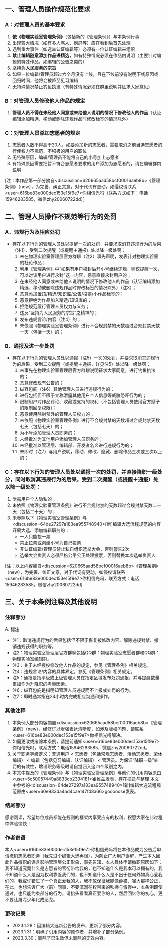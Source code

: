 ## 一、管理人员操作规范化要求

### A：对管理人员的基本要求
   1. **依《物理实验室管理条例》**（包括新的《管理条例》）与本条例行事
   2. 出现较大情况（如有多人骂人、刷屏等）应在看到后首先处理
   3. 遇到重大事件（如选举认证编辑等）必须有一位认证编辑来组织
   4. **禁止编辑随意添加作品进精选**，如有特殊情况必须在作品内说明（主要针对编辑的特殊作品，如编辑的公告之类的）
   5. 坚持**为人民服务的宗旨**
   6. 如果一位编辑/管理员超过六个月没有上线，且在下线前没有说明下线原因或回归时间，他将会被降至见习编辑
   7. 无特殊情况禁止钓鱼执法（有特殊情况必须在群里说明并征求大家意见）

### B：对管理人员修改他人作品的规定
   1. **管理人员不得在未经他人同意或未给他人说明的情况下修改他人的作品**（认证编辑添加精选、移动或删除违规作品时修改标签的情况除外）

### C：对管理人员添加志愿者的规定
   1. 志愿者人数不得高于20人，如要添加新的志愿者，需要取消之前当选志愿者的行使权力不规范、不积极的用户的职位
   2. 无特殊原因，编辑/管理员不能将自己的小号加上志愿者
   3. 有特殊原因需要把暂不符合志愿者要求的用户添加为志愿者的，请在编辑群内说明

[注：本作品第一部分摘自<discussion=620665aad58bcf00016aeb8b>《管理条例》（new）</discussion>，为完善、纠正文意，对于代词有更动，如侵权请联系<user=616be83e000dec153e15f9e7>你相信光吗</user>（联系方式如下：电话15946283585，微信zhy20060722dd）]

## 二、管理人员操作不规范等行为的处罚

### A．违规行为及相应处罚
- 存在以下行为的管理人员处以提醒一次的处罚，并要求取消其违规行为的后果（注1），受到二次提醒（或提醒＋通报）处以降一级处罚：
    1. 未在物理实验室管理层官方群聊（注2）事先声明，发表针对物理实验室的社论作品；
    2. 利用《管理条例》中“如果有用户被封后开小号继续违规，则仅提醒一次，可以对该用户进行永封”这一内容，恶意直接永封用户的；
    3. 在未经他人同意或未给他人说明的情况下修改他人的作品（认证编辑添加精选、移动或删除违规作品时修改标签的情况除外）（注3）；
    4. 恶意添加置顶/精选/知识库/公告/投票/小作品标签的；
    5. 恶意拒绝为作品加入精选/知识库的；
    6. 拒绝规范履行管理人员权力与义务；
    7. 违反“坚持为人民服务的宗旨”之精神的；
    8. 发布违规言论/内容（注4）的；
    9. 未依照《物理实验室管理条例》进行不合规封禁的天数超过合规封禁天数一天（包括一天）的；

### B．通报及进一步处罚
- 存在以下行为的管理人员处以通报（注5）一次的处罚，并要求取消其违规行为的后果，受到二次提醒（或提醒＋通报，详见注5）处以降一级处罚：
    1. 未事先在物理实验室管理层官方群聊说明征求大家同意，进行钓鱼执法的；
    2. 恶意修改现有公告的；
    3. 纵容包庇（注6）其他管理人员进行违规行为的；
    4. 进行包括但不限于宣称泄露其他用户个人信息等威胁恐吓行为的；
    5. 限制用户对作品评论、收藏或支持的权利（不包括管理人员使用官方赋予的限制回复权限）；
    6. 恶意使用除封禁外的管理人员权力的；
    7. 未依照《物理实验室管理条例》进行不合规封禁的天数超过合规封禁天数七天（包括七天）的；
    8. 为小号添加管理人员职务的；
    9. 未经批准为其他用户添加管理人员职务的；
    10. 未经批准以管理层、编辑部、开发者名义进行违规行为的；
    11. 未即时（注7）与用户说明，移动、修改、隐藏、删除作品三次或三次以上的；

### C：存在以下行为的管理人员处以通报一次的处罚，并直接降职一级处分，同时取消其违规行为的后果，受到二次提醒（或提醒＋通报）处以降一级处罚：

1. 泄露用户个人隐私的；
2. 未依照《物理实验室管理条例》进行不合规封禁的天数超过合规封禁天数二十天（包括二十天）的；
3. 未参照以下《物理实验室管理条例》与<discussion=64de27297a183ea955748940>[新]编辑大选流程规范</discussion>的内容开展大选、添加编辑职务的：
    - 一人只能投一票
    - 禁止拉票或创建小号为自己投票
    - 非认证编辑/管理员禁止私自组织选举大会，否则警告2次
    - 选举大会负责人必须严格公平公正处理投票，否则替换本次选举负责人

[注：以上内容摘自<discussion=620665aad58bcf00016aeb8b>《管理条例》（new）</discussion>，为完善、纠正文意，对于代词有更动，如侵权请联系<user=616be83e000dec153e15f9e7>你相信光吗</user>，联系方式：电话15946283585，微信zhy20060722dd]

## 三、关于本条例注释及其他说明

### 注释部分

A. 标注
- 注1：取消违规行为的后果包括但不限于恢复被修改内容、解除违规封禁、撤销违规获得的职务等。
- 注2：物理实验室管理层官方群聊包括QQ群：物理实验室志愿者群和QQ群：物理实验室编辑群。
- 注3：关于未经授权修改他人作品的规定，参见《管理条例》相关规定。
- 注4：违规言论/内容的具体界定，参见《管理条例》相关规定。
- 注5：通报是指平级或上级管理人员在指定区域发布处罚通报，并与提醒数量累加作为升降职的考量因素。
- 注6：纵容包庇是指明知管理人员违规而不上报或处罚的行为。
- 注7：即时通常指在24小时内完成相应沟通和操作。

### 其他注释
1. 本条例大部分内容摘自<discussion=620665aad58bcf00016aeb8b>《管理条例》（new）</discussion>，经修订以增强表达清晰度，如涉及版权问题，请联系<user=616be83e000dec153e15f9e7>你相信光吗</user>解决。
2. 如需更改或废除本条例，请提前通知<user=616be83e000dec153e15f9e7>你相信光吗</user>，联系方式：电话15946283585，微信zhy20060722dd。
3. 关于职务等级定义：普通用户 < 志愿者（包括常规志愿者、活动志愿者、荣休编辑） < 编辑（包括见习编辑、认证编辑） < 管理员。为保证“降职一级”处罚的有效性，增设职务等级时请自觉归入这四个级别之内。
4. 本文中提及的《管理条例》与《物理实验室管理条例》与他们的引用内容原由<user=5c50057449a8833cb2394181>崔维兹发表，存在摘录与整理 本文中参考的<discussion=64de27297a183ea955748940>[新]编辑大选流程规范原由<user=60e933da4ad4cae147f48a66>gooooose发表。

### 结尾部分
感谢阅读，希望每位成员都能在规则的框架内享受应有的权利，祝愿大家在此过程中体验愉快！

### 作者寄语
本人<user=616be83e000dec153e15f9e7>你相信光吗将在本作品成为公告后申请撤销志愿者职务（我先过个编辑大选再润），为防止广大用户误解，产生本人因此作品撤职的谣言影响管理层公正形象，事先告知，本人具体申请撤职原因如下：我不知道究竟什么是志愿者的官衔带给我的，也不知道什么是我本可以拥有的，我不知道什么人是因为权利靠近我们的，也不知道什么人是不出于任何外物真心爱我们的，我或许错过了一个真正爱我的人，我不敢保证我能像薛猫、崔大那样公正，在此，也想告诉广大（前）同事，不要沉溺在权带来的吹捧与傲慢中，本条例即使通过，也只能约束部分的行为，请抬头看看真正爱你的人，然后回忆你的初心，更不要让屠龙少年化成恶龙。 

### 更改记录
- 2023.1.28：因编辑大选新公告的发布，更新了部分内容。
- 2023.1.31：明确了引用内容的原作者，并增补了部分条例。
- 2023.3.30：删除了已生效但未删除的无效内容。